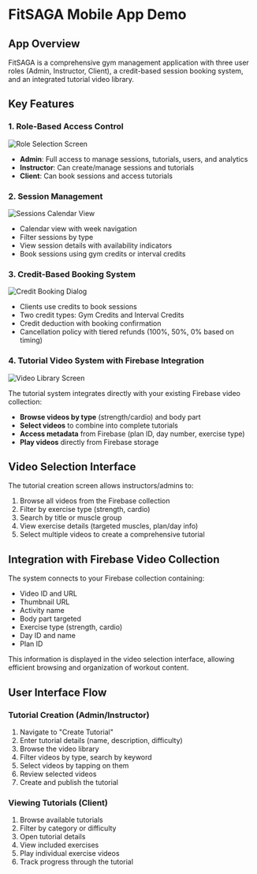 # FitSAGA Mobile App Demo

## App Overview

FitSAGA is a comprehensive gym management application with three user roles (Admin, Instructor, Client), a credit-based session booking system, and an integrated tutorial video library.

## Key Features

### 1. Role-Based Access Control

![Role Selection Screen](https://i.imgur.com/VVq1IHe.png)

- **Admin**: Full access to manage sessions, tutorials, users, and analytics
- **Instructor**: Can create/manage sessions and tutorials
- **Client**: Can book sessions and access tutorials

### 2. Session Management

![Sessions Calendar View](https://i.imgur.com/nkEJTPd.png)

- Calendar view with week navigation
- Filter sessions by type
- View session details with availability indicators
- Book sessions using gym credits or interval credits

### 3. Credit-Based Booking System

![Credit Booking Dialog](https://i.imgur.com/2m9Zj7V.png)

- Clients use credits to book sessions
- Two credit types: Gym Credits and Interval Credits
- Credit deduction with booking confirmation
- Cancellation policy with tiered refunds (100%, 50%, 0% based on timing)

### 4. Tutorial Video System with Firebase Integration

![Video Library Screen](https://i.imgur.com/JL9szf5.png)

The tutorial system integrates directly with your existing Firebase video collection:

- **Browse videos by type** (strength/cardio) and body part
- **Select videos** to combine into complete tutorials
- **Access metadata** from Firebase (plan ID, day number, exercise type)
- **Play videos** directly from Firebase storage

## Video Selection Interface

The tutorial creation screen allows instructors/admins to:

1. Browse all videos from the Firebase collection
2. Filter by exercise type (strength, cardio)
3. Search by title or muscle group
4. View exercise details (targeted muscles, plan/day info)
5. Select multiple videos to create a comprehensive tutorial

## Integration with Firebase Video Collection

The system connects to your Firebase collection containing:

- Video ID and URL
- Thumbnail URL
- Activity name
- Body part targeted
- Exercise type (strength, cardio)
- Day ID and name
- Plan ID

This information is displayed in the video selection interface, allowing efficient browsing and organization of workout content.

## User Interface Flow

### Tutorial Creation (Admin/Instructor)

1. Navigate to "Create Tutorial"
2. Enter tutorial details (name, description, difficulty)
3. Browse the video library
4. Filter videos by type, search by keyword
5. Select videos by tapping on them
6. Review selected videos
7. Create and publish the tutorial

### Viewing Tutorials (Client)

1. Browse available tutorials
2. Filter by category or difficulty
3. Open tutorial details
4. View included exercises
5. Play individual exercise videos
6. Track progress through the tutorial